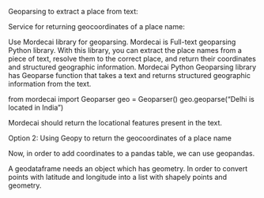Geoparsing to extract a place from text:







Service for returning geocoordinates of a place name: 

Use Mordecai library for geoparsing. Mordecai is Full-text geoparsing Python library. With this library, you can extract the place names from a piece of text, resolve them to the correct place, and return their coordinates and structured geographic information.
Mordecai Python Geoparsing library has Geoparse function that takes a text and returns structured geographic information from the text.

from mordecai import Geoparser
geo = Geoparser()
geo.geoparse(“Delhi is located in India”)

Mordecai should return the locational features present in the text.

Option 2: Using Geopy to return the geocoordinates of a place name

Now, in order to add coordinates to a pandas table, we can use geopandas.

A geodataframe needs an object which has geometry. In order to convert points with latitude and longitude into a list with shapely points and geometry.





